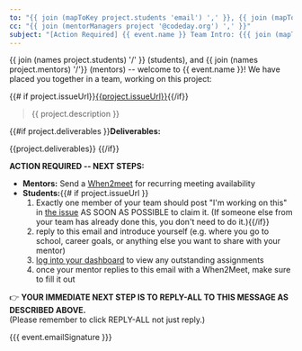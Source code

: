```yaml
---
to: "{{ join (mapToKey project.students 'email') ',' }}, {{ join (mapToKey project.mentors 'email') ','}}"
cc: "{{ join (mentorManagers project '@codeday.org') ',' }}"
subject: "[Action Required] {{ event.name }} Team Intro: {{{ join (mapToKey project.students 'givenName') ' <> ' }}} <> {{{ join (mapToKey project.mentors 'givenName') ' <> '}}}"
---
```


{{ join (names project.students) '/' }} (students), and {{ join (names project.mentors) '/'}} (mentors) -- welcome to {{ event.name }}! We have placed you together in a team, working on this project:

{{# if project.issueUrl}}[{{project.issueUrl}}]({{project.issueUrl}}){{/if}}

<blockquote>{{ project.description }}</blockquote>

{{#if project.deliverables }}**Deliverables:**

{{project.deliverables}}
{{/if}}

**ACTION REQUIRED -- NEXT STEPS:**

- **Mentors:** Send a [When2meet](https://www.when2meet.com/) for recurring meeting availability
- **Students:**{{# if project.issueUrl }}
  1. Exactly one member of your team should post "I'm working on this" in [the issue]({{project.issueUrl}}) AS SOON AS POSSIBLE to claim it. (If someone else from your team has already done this, you don't need to do it.){{/if}}
  1. reply to this email and introduce yourself (e.g. where you go to school, career goals, or anything else you want to share with your mentor)
  1. [log into your dashboard](https://labs.codeday.org/dash) to view any outstanding assignments
  1. once your mentor replies to this email with a When2Meet, make sure to fill it out

👉 **YOUR IMMEDIATE NEXT STEP IS TO REPLY-ALL TO THIS MESSAGE AS DESCRIBED ABOVE.**  
(Please remember to click REPLY-ALL not just reply.)

{{{ event.emailSignature }}}
